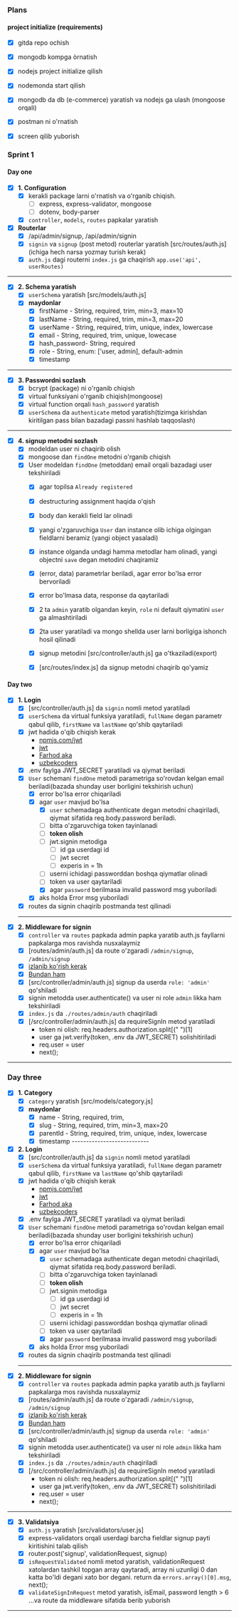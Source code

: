 ### Plans

#### project initialize (requirements)

- [x]  gitda repo ochish
- [x]  mongodb kompga òrnatish
- [x]  nodejs project initialize qilish
- [x]  nodemonda start qilish
- [x]  mongodb da db (e-commerce) yaratish va nodejs ga ulash (mongoose orqali) 
- [x]  postman ni o'rnatish
- [x]  screen qilib yuborish



### Sprint 1

#### **Day one**
- [x] **1. Configuration**
  - [x] kerakli package larni o'rnatish va o'rganib chiqish.
    - [ ] express, express-validator, mongoose
    - [ ] dotenv, body-parser
  - [x] `controller`, `models`, `routes` papkalar yaratish
- [x] **Routerlar**
  - [x] /api/admin/signup, /api/admin/signin
  - [x] `signin` va `signup` (post metod) routerlar yaratish [src/routes/auth.js] (ichiga hech narsa yozmay turish kerak)
  - [x] `auth.js` dagi routerni `index.js` ga chaqirish `app.use('api', userRoutes)`
---------------------
- [x] **2. Schema yaratish**
  - [x] `userSchema` yaratish [src/models/auth.js]
  - [x] **maydonlar**
    - [x] firstName - String, required, trim, min=3, max=10
    - [x] lastName - String, required, trim, min=3, max=20
    - [x] userName - String, required, trim, unique, index, lowercase
    - [x] email - String, required, trim, unique, lowecase
    - [x] hash_password- String, required
    - [x] role - String, enum: ['user, admin], default-admin
    - [x] timestamp 
---------------------
- [x] **3. Passwordni sozlash**
  - [x] bcrypt (package) ni o'rganib chiqish
  - [x] virtual funksiyani o'rganib chiqish(mongoose)
  - [x] virtual function orqali `hash_password` yaratish 
  - [x] `userSchema` da `authenticate` metod yaratish(tizimga kirishdan kiritilgan pass bilan bazadagi passni hashlab taqqoslash)
---------------------
- [x] **4. signup metodni sozlash**
  - [x] modeldan user ni chaqirib olish
  - [x] mongoose dan `findOne` metodni o'rganib chiqish
  - [x] User modeldan `findOne` (metoddan) email orqali bazadagi user tekshiriladi   
    - [x] agar topilsa `Already registered`
    - [x] destructuring assignment haqida o'qish 
    - [x] body dan kerakli field lar olinadi 
    - [x] yangi o'zgaruvchiga `User` dan instance olib ichiga olgingan fieldlarni beramiz (yangi object yasaladi)
    - [x] instance olganda undagi hamma metodlar ham olinadi, yangi objectni `save` degan metodini chaqiramiz
    - [x] (error, data) parametrlar beriladi, agar error bo'lsa error bervoriladi
    - [x] error bo'lmasa data, response da qaytariladi
    - [x] 2 ta `admin` yaratib olgandan keyin, `role` ni default qiymatini `user` ga almashtiriladi 
    - [x] 2ta user yaratiladi va mongo shellda user larni borligiga ishonch hosil qilinadi
    - [x] signup metodini [src/controller/auth.js] ga o'tkaziladi(export)
    - [x] [src/routes/index.js] da signup metodni chaqirib qo'yamiz


#### **Day two**
- [x] **1. Login**
  - [x] [src/controller/auth.js] da `signin` nomli metod yaratiladi
  - [x] `userSchema` da virtual funksiya yaratiladi, `fullName` degan parametr qabul qilib, `firstName` va `lastName` qo'shib qaytariladi
  - [x] jwt hadida o'qib chiqish kerak 
    -  [npmjs.com/jwt](https://www.npmjs.com/package/jsonwebtoken) 
    -  [jwt](https://jwt.io/)
    -  [Farhod aka](https://www.youtube.com/watch?v=YU9Pama9xA4&ab_channel=FarkhodDadajanov)
    -  [uzbekcoders](https://community.uzbekcoders.uz/post/jwt-nima-va-u-nega-kerak-60029bd7fe1c9b245345e10f)
  - [x] .env faylga JWT_SECRET yaratiladi va qiymat beriladi
  - [x] `User` schemani `findOne` metodi parametriga so'rovdan kelgan email beriladi(bazada shunday user borligini tekshirish uchun)
    - [x] error bo'lsa error chiqariladi
    - [x] agar `user` mavjud bo'lsa 
      - [x] `user` schemadaga authenticate degan metodni chaqiriladi, qiymat sifatida req.body.password beriladi.
      - [ ] bitta o'zgaruvchiga token tayinlanadi
      - [ ] **token olish**
      - [ ] jwt.signin metodiga 
        - [ ] id ga userdagi id
        - [ ] jwt secret
        - [ ] experis in = 1h
      - [ ] userni ichidagi passworddan boshqa qiymatlar olinadi
      - [ ] token va user qaytariladi
      - [x] agar `password` berilmasa invalid password msg yuboriladi
    - [x] aks holda Error msg yuboriladi
  - [x] routes da signin chaqirib postmanda test qilinadi
  ------------------------
- [x] **2. Middleware for signin**
  - [x] `controller` va `routes` papkada admin papka yaratib auth.js fayllarni papkalarga mos ravishda nusxalaymiz 
  - [x] [routes/admin/auth.js] da route o'zgaradi `/admin/signup`, `/admin/signup`
  - [x] [izlanib ko'rish kerak](https://www.youtube.com/watch?v=H1NGDp5BsII&ab_channel=FarkhodDadajanov)
  - [x] [Bundan ham](https://mohirdev.uz/courses/node-js-noldan-boshlab-professionalgacha/lesson/3-express-js-darslari-json-response-va-middlewarelar-haqida/)
  - [x] [src/controller/admin/auth.js] signup da userda `role: 'admin'` qo'shiladi
  - [x] signin metodda user.authenticate() va user ni role `admin` likka ham tekshiriladi
  - [x] `index.js` da `./routes/admin/auth` chaqiriladi
  - [x] [/src/controller/admin/auth.js] da requireSignIn metod yaratiladi
    -  token ni olish: req.headers.authorization.split[(" ")[1]
    -  user ga jwt.verify(token, .env da JWT_SECRET) solishitiriladi
    -  req.user = user
    -  next();  
---------------------
### Day three
- [x] **1. Category**
  - [x] `category` yaratish [src/models/category.js]
  - [x] **maydonlar**
    - [x] name - String, required, trim,
    - [x] slug - String, required, trim, min=3, max=20
    - [x] parentId - String, required, trim, unique, index, lowercase
    - [x] timestamp ---------------------------
- [x] **2. Login**
  - [x] [src/controller/auth.js] da `signin` nomli metod yaratiladi
  - [x] `userSchema` da virtual funksiya yaratiladi, `fullName` degan parametr qabul qilib, `firstName` va `lastName` qo'shib qaytariladi
  - [x] jwt hadida o'qib chiqish kerak 
    -  [npmjs.com/jwt](https://www.npmjs.com/package/jsonwebtoken) 
    -  [jwt](https://jwt.io/)
    -  [Farhod aka](https://www.youtube.com/watch?v=YU9Pama9xA4&ab_channel=FarkhodDadajanov)
    -  [uzbekcoders](https://community.uzbekcoders.uz/post/jwt-nima-va-u-nega-kerak-60029bd7fe1c9b245345e10f)
  - [x] .env faylga JWT_SECRET yaratiladi va qiymat beriladi
  - [x] `User` schemani `findOne` metodi parametriga so'rovdan kelgan email beriladi(bazada shunday user borligini tekshirish uchun)
    - [x] error bo'lsa error chiqariladi
    - [x] agar `user` mavjud bo'lsa 
      - [x] `user` schemadaga authenticate degan metodni chaqiriladi, qiymat sifatida req.body.password beriladi.
      - [ ] bitta o'zgaruvchiga token tayinlanadi
      - [ ] **token olish**
      - [ ] jwt.signin metodiga 
        - [ ] id ga userdagi id
        - [ ] jwt secret
        - [ ] experis in = 1h
      - [ ] userni ichidagi passworddan boshqa qiymatlar olinadi
      - [ ] token va user qaytariladi
      - [x] agar `password` berilmasa invalid password msg yuboriladi
    - [x] aks holda Error msg yuboriladi
  - [x] routes da signin chaqirib postmanda test qilinadi
  ------------------------
- [x] **2. Middleware for signin**
  - [x] `controller` va `routes` papkada admin papka yaratib auth.js fayllarni papkalarga mos ravishda nusxalaymiz 
  - [x] [routes/admin/auth.js] da route o'zgaradi `/admin/signup`, `/admin/signup`
  - [x] [izlanib ko'rish kerak](https://www.youtube.com/watch?v=H1NGDp5BsII&ab_channel=FarkhodDadajanov)
  - [x] [Bundan ham](https://mohirdev.uz/courses/node-js-noldan-boshlab-professionalgacha/lesson/3-express-js-darslari-json-response-va-middlewarelar-haqida/)
  - [x] [src/controller/admin/auth.js] signup da userda `role: 'admin'` qo'shiladi
  - [x] signin metodda user.authenticate() va user ni role `admin` likka ham tekshiriladi
  - [x] `index.js` da `./routes/admin/auth` chaqiriladi
  - [x] [/src/controller/admin/auth.js] da requireSignIn metod yaratiladi
    -  token ni olish: req.headers.authorization.split[(" ")[1]
    -  user ga jwt.verify(token, .env da JWT_SECRET) solishitiriladi
    -  req.user = user
    -  next();  
---------------------
- [x] **3. Validatsiya**
  - [x] `auth.js` yaratish [src/validators/user.js]
  - [x] express-validators orqali userdagi barcha fieldlar signup payti kiritishini talab qilish
  - [x] router.post('signup', validationRequest, signup)
  - [x] `isRequestValidated` nomli metod yaratish, validationRequest xatolardan tashkil topgan array qaytaradi, array ni uzunligi 0 dan katta bo'ldi degani xato bor degani. return da `errors.array()[0].msg`,  next();
  - [x] `validateSignInRequest` metod yaratish, isEmail, password length > 6 ...va route da middleware sifatida berib yuborish
---------------------------